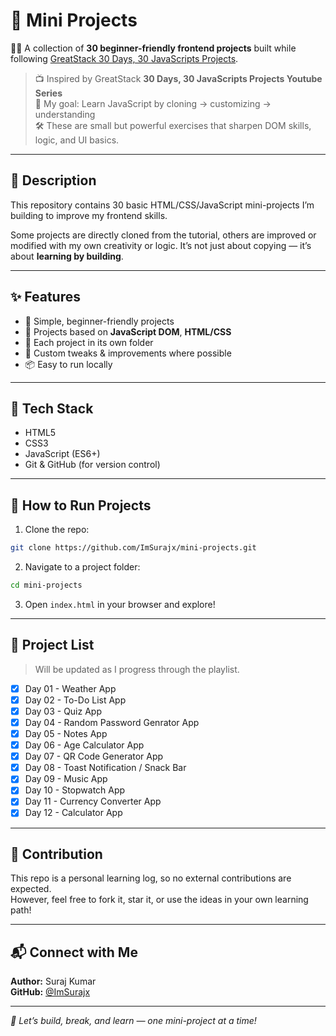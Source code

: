 # 📌 Mini Projects

👨‍💻 A collection of **30 beginner-friendly frontend projects** built while following [GreatStack 30 Days, 30 JavaScripts Projects](https://youtu.be/MIYQR-Ybrn4?si=x73NFkBI4b-8CZ5v).

> 📺 Inspired by GreatStack **30 Days, 30 JavaScripts Projects Youtube Series**  
> 🎯 My goal: Learn JavaScript by cloning → customizing → understanding  
> 🛠️ These are small but powerful exercises that sharpen DOM skills, logic, and UI basics.

---

## 📝 Description

This repository contains 30 basic HTML/CSS/JavaScript mini-projects I’m building to improve my frontend skills.

Some projects are directly cloned from the tutorial, others are improved or modified with my own creativity or logic. It’s not just about copying — it’s about **learning by building**.

---

## ✨ Features

- 🧱 Simple, beginner-friendly projects
- 🔁 Projects based on **JavaScript DOM**, **HTML/CSS**
- 🎨 Each project in its own folder
- 🔧 Custom tweaks & improvements where possible
- 📦 Easy to run locally

---

## 🧰 Tech Stack

- HTML5
- CSS3
- JavaScript (ES6+)
- Git & GitHub (for version control)

---

## 🚀 How to Run Projects

1. Clone the repo:

```bash
git clone https://github.com/ImSurajx/mini-projects.git
```

2. Navigate to a project folder:

```bash
cd mini-projects
```

3. Open `index.html` in your browser and explore!

---

## 📁 Project List

> Will be updated as I progress through the playlist.

- [x] Day 01 - Weather App  
- [x] Day 02 - To-Do List App  
- [x] Day 03 - Quiz App  
- [x] Day 04 - Random Password Genrator App  
- [x] Day 05 - Notes App
- [x] Day 06 - Age Calculator App
- [x] Day 07 - QR Code Generator App
- [x] Day 08 - Toast Notification / Snack Bar
- [x] Day 09 - Music App
- [x] Day 10 - Stopwatch App
- [x] Day 11 - Currency Converter App
- [x] Day 12 - Calculator App

---

## 🤝 Contribution

This repo is a personal learning log, so no external contributions are expected.  
However, feel free to fork it, star it, or use the ideas in your own learning path!

---

## 📬 Connect with Me

**Author:** Suraj Kumar  
**GitHub:** [@ImSurajx](https://github.com/ImSurajx)

---

_🚀 Let’s build, break, and learn — one mini-project at a time!_